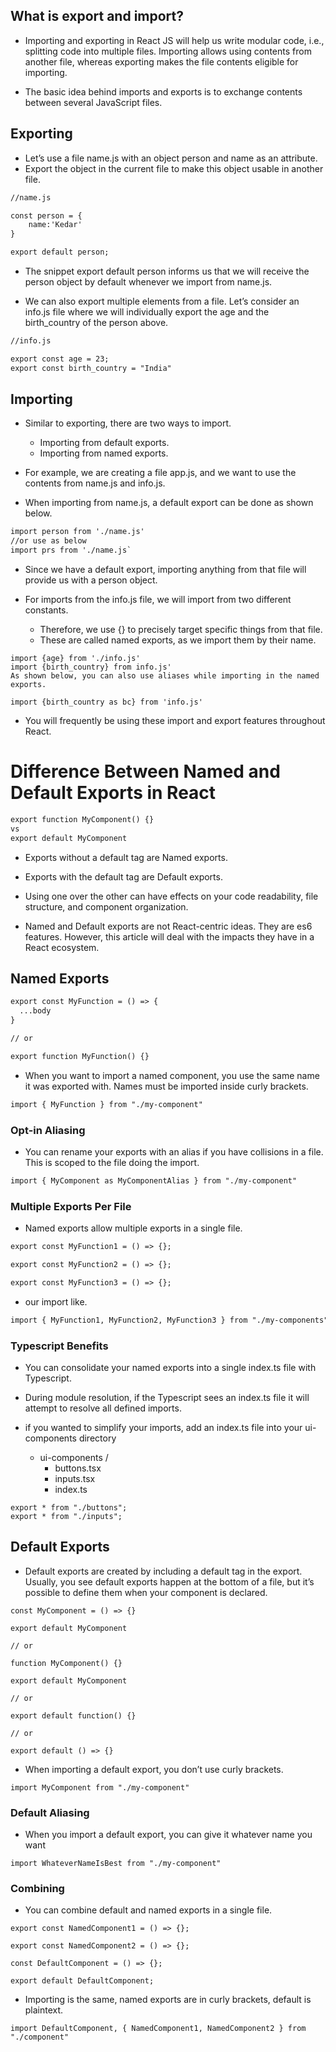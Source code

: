 ## What is export and import?

- Importing and exporting in React JS will help us write modular code, i.e., splitting code into multiple files. Importing allows using contents from another file, whereas exporting makes the file contents eligible for importing.

- The basic idea behind imports and exports is to exchange contents between several JavaScript files.

## Exporting

- Let’s use a file name.js with an object person and name as an attribute.
- Export the object in the current file to make this object usable in another file.

```diff
//name.js

const person = {
    name:'Kedar'
}

export default person;
```

- The snippet export default person informs us that we will receive the person object by default whenever we import from name.js.

- We can also export multiple elements from a file. Let’s consider an info.js file where we will individually export the age and the birth_country of the person above.

```diff
//info.js

export const age = 23;
export const birth_country = "India"
```

## Importing

- Similar to exporting, there are two ways to import.

  - Importing from default exports.
  - Importing from named exports.

- For example, we are creating a file app.js, and we want to use the contents from name.js and info.js.

- When importing from name.js, a default export can be done as shown below.

```diff
import person from './name.js'
//or use as below
import prs from './name.js`
```

- Since we have a default export, importing anything from that file will provide us with a person object.

- For imports from the info.js file, we will import from two different constants.
  - Therefore, we use {} to precisely target specific things from that file.
  - These are called named exports, as we import them by their name.

```diffm
import {age} from './info.js'
import {birth_country} from info.js'
As shown below, you can also use aliases while importing in the named exports.

import {birth_country as bc} from 'info.js'
```

- You will frequently be using these import and export features throughout React.

# Difference Between Named and Default Exports in React

```diff
export function MyComponent() {}
vs
export default MyComponent
```

- Exports without a default tag are Named exports.

- Exports with the default tag are Default exports.

- Using one over the other can have effects on your code readability, file structure, and component organization.

- Named and Default exports are not React-centric ideas. They are es6 features. However, this article will deal with the impacts they have in a React ecosystem.

## Named Exports

```diff
export const MyFunction = () => {
  ...body
}

// or

export function MyFunction() {}
```

- When you want to import a named component, you use the same name it was exported with. Names must be imported inside curly brackets.

```diff
import { MyFunction } from "./my-component"
```

### Opt-in Aliasing

- You can rename your exports with an alias if you have collisions in a file. This is scoped to the file doing the import.

```diff
import { MyComponent as MyComponentAlias } from "./my-component"
```

### Multiple Exports Per File

- Named exports allow multiple exports in a single file.

```diff
export const MyFunction1 = () => {};

export const MyFunction2 = () => {};

export const MyFunction3 = () => {};
```

- our import like.

```diff
import { MyFunction1, MyFunction2, MyFunction3 } from "./my-components"

```

### Typescript Benefits

- You can consolidate your named exports into a single index.ts file with Typescript.

- During module resolution, if the Typescript sees an index.ts file it will attempt to resolve all defined imports.

- if you wanted to simplify your imports, add an index.ts file into your ui-components directory
  - ui-components /
    - buttons.tsx
    - inputs.tsx
    - index.ts

```
export * from "./buttons";
export * from "./inputs";
```

## Default Exports

- Default exports are created by including a default tag in the export. Usually, you see default exports happen at the bottom of a file, but it’s possible to define them when your component is declared.

```
const MyComponent = () => {}

export default MyComponent

// or

function MyComponent() {}

export default MyComponent

// or

export default function() {}

// or

export default () => {}
```

- When importing a default export, you don’t use curly brackets.

```
import MyComponent from "./my-component"
```

### Default Aliasing

- When you import a default export, you can give it whatever name you want

```
import WhateverNameIsBest from "./my-component"

```

### Combining

- You can combine default and named exports in a single file.

```
export const NamedComponent1 = () => {};

export const NamedComponent2 = () => {};

const DefaultComponent = () => {};

export default DefaultComponent;
```

- Importing is the same, named exports are in curly brackets, default is plaintext.

```
import DefaultComponent, { NamedComponent1, NamedComponent2 } from "./component"

```

